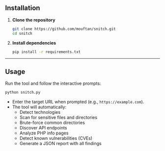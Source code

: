 ## Installation

1. **Clone the repository**
    ```bash
    git clone https://github.com/mouftan/snitch.git
    cd snitch
    ```

2. **Install dependencies**
    ```bash
    pip install -r requirements.txt
    ```

---

## Usage

Run the tool and follow the interactive prompts:

```bash
python snitch.py
```

- Enter the target URL when prompted (e.g., `https://example.com`).
- The tool will automatically:
    - Detect technologies
    - Scan for sensitive files and directories
    - Brute-force common directories
    - Discover API endpoints
    - Analyze PHP info pages
    - Detect known vulnerabilities (CVEs)
    - Generate a JSON report with all findings

